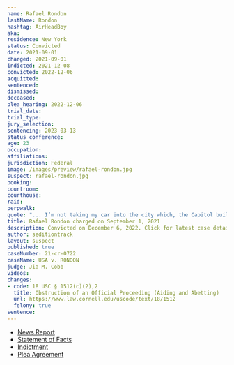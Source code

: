 ```yaml
---
name: Rafael Rondon
lastName: Rondon
hashtag: AirHeadBoy
aka:
residence: New York
status: Convicted
date: 2021-09-01
charged: 2021-09-01
indicted: 2021-12-08
convicted: 2022-12-06
acquitted:
sentenced:
dismissed:
deceased:
plea_hearing: 2022-12-06
trial_date:
trial_type:
jury_selection:
sentencing: 2023-03-13
status_conference:
age: 23
occupation:
affiliations:
jurisdiction: Federal
image: /images/preview/rafael-rondon.jpg
suspect: rafael-rondon.jpg
booking:
courtroom:
courthouse:
raid:
perpwalk:
quote: "... I’m not taking my car into the city which, the Capitol building I’m about to break into."
title: Rafael Rondon charged on September 1, 2021
description: Convicted on December 6, 2022. Click for latest case details.
author: seditiontrack
layout: suspect
published: true
caseNumber: 21-cr-0722
caseName: USA v. RONDON
judge: Jia M. Cobb
videos:
charges:
- code: 18 USC § 1512(c)(2),2
  title: Obstruction of an Official Proceeding (Aiding and Abetting)
  url: https://www.law.cornell.edu/uscode/text/18/1512
  felony: true
sentence:
---
```

- [News Report](https://www.wwnytv.com/2021/10/01/watertown-man-his-mother-facing-federal-charges-jan-6th-capitol-riot/)
- [Statement of Facts](https://extremism.gwu.edu/sites/g/files/zaxdzs2191/f/Maryann%20Mooney-Rondon%20and%20Rafael%20Rondon%20Statement%20of%20Facts.pdf)
- [Indictment](https://extremism.gwu.edu/sites/g/files/zaxdzs2191/f/Maryann%20Mooney-Rondon%20and%20Rafael%20Rondon%20Indictment.pdf)
- [Plea Agreement](https://www.justice.gov/usao-dc/case-multi-defendant/file/1562791/download)
